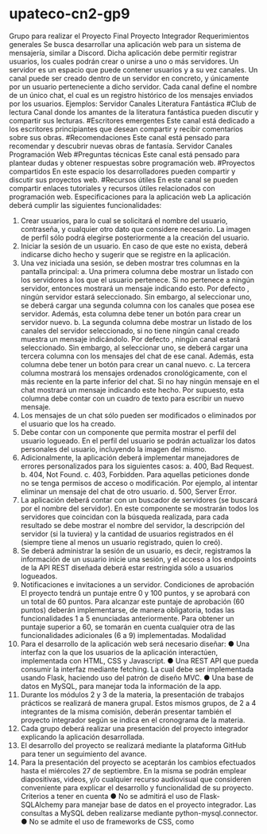 # upateco-cn2-gp9
Grupo para realizar el Proyecto Final
Proyecto Integrador
Requerimientos generales
Se busca desarrollar una aplicación web para un sistema de mensajería, similar
a Discord.
Dicha aplicación debe permitir registrar usuarios, los cuales podrán crear o
unirse a uno o más servidores.
Un servidor es un espacio que puede contener usuarios y a su vez canales. Un
canal puede ser creado dentro de un servidor en concreto, y únicamente por un
usuario perteneciente a dicho servidor.
Cada canal define el nombre de un único chat, el cual es un registro histórico
de los mensajes enviados por los usuarios.
Ejemplos:
Servidor Canales
Literatura
Fantástica
#Club de lectura Canal donde los amantes de la literatura
fantástica pueden discutir y compartir
sus lecturas.
#Escritores
emergentes
Este canal está dedicado a los escritores
principiantes que desean compartir y
recibir comentarios sobre sus obras.
#Recomendaciones Este canal está pensado para
recomendar y descubrir nuevas obras de
fantasía.
Servidor Canales
Programación
Web
#Preguntas
técnicas
Este canal está pensado para plantear
dudas y obtener respuestas sobre
programación web.
#Proyectos
compartidos
En este espacio los desarrolladores
pueden compartir y discutir sus
proyectos web.
#Recursos útiles En este canal se pueden compartir
enlaces tutoriales y recursos útiles
relacionados con programación web.
Especificaciones para la aplicación web
La aplicación deberá cumplir las siguientes funcionalidades:
1. Crear usuarios, para lo cual se solicitará el nombre del usuario,
contraseña, y cualquier otro dato que considere necesario. La imagen de
perfil sólo podrá elegirse posteriormente a la creación del usuario.
2. Iniciar la sesión de un usuario. En caso de que este no exista, deberá
indicarse dicho hecho y sugerir que se registre en la aplicación.
3. Una vez iniciada una sesión, se deben mostrar tres columnas en la
pantalla principal:
a. Una primera columna debe mostrar un listado con los servidores a
los que el usuario pertenece. Si no pertenece a ningún servidor,
entonces mostrará un mensaje indicando esto. Por defecto ,
ningún servidor estará seleccionado. Sin embargo, al seleccionar
uno, se deberá cargar una segunda columna con los canales que
posea ese servidor. Además, esta columna debe tener un botón
para crear un servidor nuevo.
b. La segunda columna debe mostrar un listado de los canales del
servidor seleccionado, si no tiene ningún canal creado muestra un
mensaje indicándolo. Por defecto , ningún canal estará
seleccionado. Sin embargo, al seleccionar uno, se deberá cargar
una tercera columna con los mensajes del chat de ese canal.
Además, esta columna debe tener un botón para crear un canal
nuevo.
c. La tercera columna mostrará los mensajes ordenados
cronológicamente, con el más reciente en la parte inferior del
chat. Si no hay ningún mensaje en el chat mostrará un mensaje
indicando este hecho. Por supuesto, esta columna debe contar con
un cuadro de texto para escribir un nuevo mensaje.
4. Los mensajes de un chat sólo pueden ser modificados o eliminados por el
usuario que los ha creado.
5. Debe contar con un componente que permita mostrar el perfil del
usuario logueado. En el perfil del usuario se podrán actualizar los datos
personales del usuario, incluyendo la imagen del mismo.
6. Adicionalmente, la aplicación deberá implementar manejadores de
errores personalizados para los siguientes casos:
a. 400, Bad Request.
b. 404, Not Found.
c. 403, Forbidden. Para aquellas peticiones donde no se tenga
permisos de acceso o modificación. Por ejemplo, al intentar
eliminar un mensaje del chat de otro usuario.
d. 500, Server Error.
7. La aplicación deberá contar con un buscador de servidores (se buscará
por el nombre del servidor). En este componente se mostrarán todos los
servidores que coincidan con la búsqueda realizada, para cada resultado
se debe mostrar el nombre del servidor, la descripción del servidor (si la
tuviera) y la cantidad de usuarios registrados en él (siempre tiene al
menos un usuario registrado, quien lo creó).
8. Se deberá administrar la sesión de un usuario, es decir, registramos la
información de un usuario inicie una sesión, y el acceso a los endpoints
de la API REST diseñada deberá estar restringida sólo a usuarios
logueados.
9. Notificaciones e invitaciones a un servidor.
Condiciones de aprobación
El proyecto tendrá un puntaje entre 0 y 100 puntos, y se aprobará con un total
de 60 puntos. Para alcanzar este puntaje de aprobación (60 puntos) deberán
implementarse, de manera obligatoria, todas las funcionalidades 1 a 5
enunciadas anteriormente. Para obtener un puntaje superior a 60, se tomarán
en cuenta cualquier otra de las funcionalidades adicionales (6 a 9)
implementadas.
Modalidad
1. Para el desarrollo de la aplicación web será necesario diseñar:
● Una interfaz con la que los usuarios de la aplicación interactúen,
implementada con HTML, CSS y Javascript.
● Una REST API que pueda consumir la interfaz mediante fetching.
La cual debe ser implementada usando Flask, haciendo uso del
patrón de diseño MVC.
● Una base de datos en MySQL, para manejar toda la información de
la app.
2. Durante los módulos 2 y 3 de la materia, la presentación de trabajos
prácticos se realizará de manera grupal. Estos mismos grupos, de 2 a 4
integrantes de la misma comisión, deberán presentar también el
proyecto integrador según se indica en el cronograma de la materia.
3. Cada grupo deberá realizar una presentación del proyecto integrador
explicando la aplicación desarrollada.
4. El desarrollo del proyecto se realizará mediante la plataforma GitHub
para tener un seguimiento del avance.
5. Para la presentación del proyecto se aceptarán los cambios efectuados
hasta el miércoles 27 de septiembre. En la misma se podrán emplear
diapositivas, videos, y/o cualquier recurso audiovisual que consideren
conveniente para explicar el desarrollo y funcionalidad de su proyecto.
Criterios a tener en cuenta
● No se admitirá el uso de Flask-SQLAlchemy para manejar base de datos
en el proyecto integrador. Las consultas a MySQL deben realizarse
mediante python-mysql.connector.
● No se admite el uso de frameworks de CSS, como